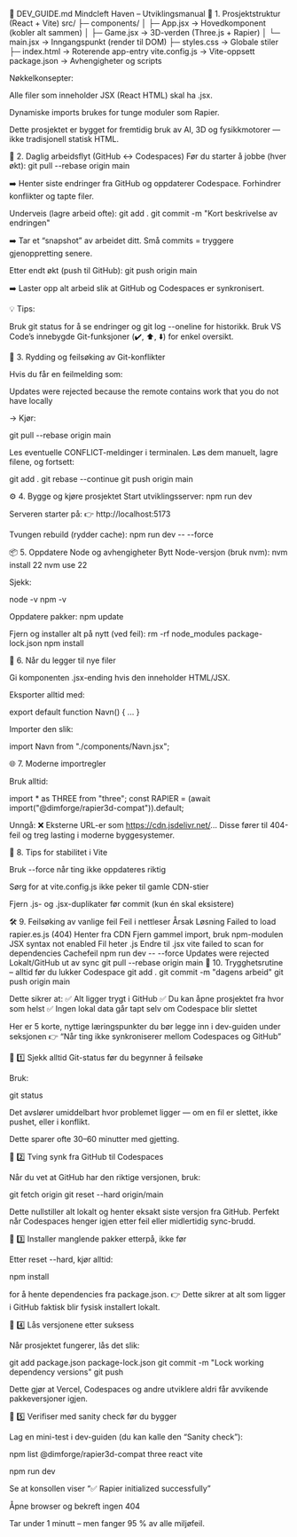 📘 DEV_GUIDE.md
Mindcleft Haven – Utviklingsmanual
🧩 1. Prosjektstruktur (React + Vite)
src/
 ├─ components/
 │   ├─ App.jsx         → Hovedkomponent (kobler alt sammen)
 │   ├─ Game.jsx        → 3D-verden (Three.js + Rapier)
 │   └─ main.jsx        → Inngangspunkt (render til DOM)
 ├─ styles.css          → Globale stiler
 ├─ index.html          → Roterende app-entry
vite.config.js          → Vite-oppsett
package.json            → Avhengigheter og scripts


Nøkkelkonsepter:

Alle filer som inneholder JSX (React HTML) skal ha .jsx.

Dynamiske imports brukes for tunge moduler som Rapier.

Dette prosjektet er bygget for fremtidig bruk av AI, 3D og fysikkmotorer — ikke tradisjonell statisk HTML.

🚀 2. Daglig arbeidsflyt (GitHub ↔ Codespaces)
Før du starter å jobbe (hver økt):
git pull --rebase origin main


➡️ Henter siste endringer fra GitHub og oppdaterer Codespace.
Forhindrer konflikter og tapte filer.

Underveis (lagre arbeid ofte):
git add .
git commit -m "Kort beskrivelse av endringen"


➡️ Tar et “snapshot” av arbeidet ditt.
Små commits = tryggere gjenoppretting senere.

Etter endt økt (push til GitHub):
git push origin main


➡️ Laster opp alt arbeid slik at GitHub og Codespaces er synkronisert.

💡 Tips:

Bruk git status for å se endringer og git log --oneline for historikk.
Bruk VS Code’s innebygde Git-funksjoner (✔️, ⬆️, ⬇️) for enkel oversikt.

🔄 3. Rydding og feilsøking av Git-konflikter

Hvis du får en feilmelding som:

Updates were rejected because the remote contains work that you do not have locally


→ Kjør:

git pull --rebase origin main


Les eventuelle CONFLICT-meldinger i terminalen.
Løs dem manuelt, lagre filene, og fortsett:

git add .
git rebase --continue
git push origin main

⚙️ 4. Bygge og kjøre prosjektet
Start utviklingsserver:
npm run dev


Serveren starter på:
👉 http://localhost:5173

Tvungen rebuild (rydder cache):
npm run dev -- --force

📦 5. Oppdatere Node og avhengigheter
Bytt Node-versjon (bruk nvm):
nvm install 22
nvm use 22


Sjekk:

node -v
npm -v

Oppdatere pakker:
npm update

Fjern og installer alt på nytt (ved feil):
rm -rf node_modules package-lock.json
npm install

🧠 6. Når du legger til nye filer

Gi komponenten .jsx-ending hvis den inneholder HTML/JSX.

Eksporter alltid med:

export default function Navn() { ... }


Importer den slik:

import Navn from "./components/Navn.jsx";

🌐 7. Moderne importregler

Bruk alltid:

import * as THREE from "three";
const RAPIER = (await import("@dimforge/rapier3d-compat")).default;


Unngå:
❌ Eksterne URL-er som https://cdn.jsdelivr.net/...
Disse fører til 404-feil og treg lasting i moderne byggesystemer.

🧩 8. Tips for stabilitet i Vite

Bruk --force når ting ikke oppdateres riktig

Sørg for at vite.config.js ikke peker til gamle CDN-stier

Fjern .js- og .jsx-duplikater før commit (kun én skal eksistere)

🛠️ 9. Feilsøking av vanlige feil
Feil i nettleser	Årsak	Løsning
Failed to load rapier.es.js (404)	Henter fra CDN	Fjern gammel import, bruk npm-modulen
JSX syntax not enabled	Fil heter .js	Endre til .jsx
vite failed to scan for dependencies	Cachefeil	npm run dev -- --force
Updates were rejected	Lokalt/GitHub ut av sync	git pull --rebase origin main
🔐 10. Trygghetsrutine – alltid før du lukker Codespace
git add .
git commit -m "dagens arbeid"
git push origin main


Dette sikrer at:
✅ Alt ligger trygt i GitHub
✅ Du kan åpne prosjektet fra hvor som helst
✅ Ingen lokal data går tapt selv om Codespace blir slettet

Her er 5 korte, nyttige læringspunkter du bør legge inn i dev-guiden under seksjonen
👉 “Når ting ikke synkroniserer mellom Codespaces og GitHub”

🧭 1️⃣ Sjekk alltid Git-status før du begynner å feilsøke

Bruk:

git status


Det avslører umiddelbart hvor problemet ligger — om en fil er slettet, ikke pushet, eller i konflikt.

Dette sparer ofte 30–60 minutter med gjetting.

🔁 2️⃣ Tving synk fra GitHub til Codespaces

Når du vet at GitHub har den riktige versjonen, bruk:

git fetch origin
git reset --hard origin/main


Dette nullstiller alt lokalt og henter eksakt siste versjon fra GitHub.
Perfekt når Codespaces henger igjen etter feil eller midlertidig sync-brudd.

🧩 3️⃣ Installer manglende pakker etterpå, ikke før

Etter reset --hard, kjør alltid:

npm install


for å hente dependencies fra package.json.
👉 Dette sikrer at alt som ligger i GitHub faktisk blir fysisk installert lokalt.

🧱 4️⃣ Lås versjonene etter suksess

Når prosjektet fungerer, lås det slik:

git add package.json package-lock.json
git commit -m "Lock working dependency versions"
git push


Dette gjør at Vercel, Codespaces og andre utviklere aldri får avvikende pakkeversjoner igjen.

🧠 5️⃣ Verifiser med sanity check før du bygger

Lag en mini-test i dev-guiden (du kan kalle den “Sanity check”):

npm list @dimforge/rapier3d-compat three react vite

npm run dev

Se at konsollen viser “✅ Rapier initialized successfully”

Åpne browser og bekreft ingen 404

Tar under 1 minutt – men fanger 95 % av alle miljøfeil.


